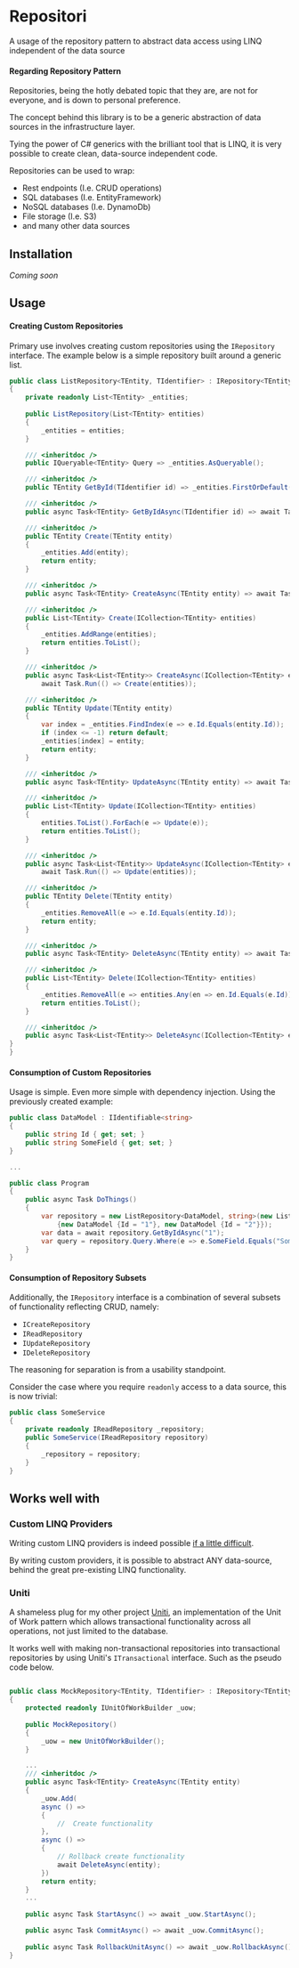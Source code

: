 # Repositori
A usage of the repository pattern to abstract data access using LINQ independent of the data source

#### Regarding Repository Pattern
Repositories, being the hotly debated topic that they are, are not for everyone, and is down to personal preference.

The concept behind this library is to be a generic abstraction of data sources in the infrastructure layer.

Tying the power of C# generics with the brilliant tool that is LINQ, it is very
possible to create clean, data-source independent code.

Repositories can be used to wrap:
 - Rest endpoints (I.e. CRUD operations)
 - SQL databases (I.e. EntityFramework)
 - NoSQL databases (I.e. DynamoDb)
 - File storage (I.e. S3)
 - and many other data sources

## Installation

*Coming soon*

## Usage

#### Creating Custom Repositories
Primary use involves creating custom repositories using the `IRepository` interface. The example below is a simple repository built around a generic list.
```c#
public class ListRepository<TEntity, TIdentifier> : IRepository<TEntity, TIdentifier> where TEntity : IIdentifiable<TIdentifier>
{
    private readonly List<TEntity> _entities;
    
    public ListRepository(List<TEntity> entities)
    {
        _entities = entities;
    }

    /// <inheritdoc />
    public IQueryable<TEntity> Query => _entities.AsQueryable();

    /// <inheritdoc />
    public TEntity GetById(TIdentifier id) => _entities.FirstOrDefault(e => e.Id.Equals(id));

    /// <inheritdoc />
    public async Task<TEntity> GetByIdAsync(TIdentifier id) => await Task.Run(() => GetById(id));

    /// <inheritdoc />
    public TEntity Create(TEntity entity)
    {
        _entities.Add(entity);
        return entity;
    }

    /// <inheritdoc />
    public async Task<TEntity> CreateAsync(TEntity entity) => await Task.Run(() => Create(entity));

    /// <inheritdoc />
    public List<TEntity> Create(ICollection<TEntity> entities)
    {
        _entities.AddRange(entities);
        return entities.ToList();
    }

    /// <inheritdoc />
    public async Task<List<TEntity>> CreateAsync(ICollection<TEntity> entities) =>
        await Task.Run(() => Create(entities));

    /// <inheritdoc />
    public TEntity Update(TEntity entity)
    {
        var index = _entities.FindIndex(e => e.Id.Equals(entity.Id));
        if (index <= -1) return default;
        _entities[index] = entity;
        return entity;
    }

    /// <inheritdoc />
    public async Task<TEntity> UpdateAsync(TEntity entity) => await Task.Run(() => Update(entity));

    /// <inheritdoc />
    public List<TEntity> Update(ICollection<TEntity> entities)
    {
        entities.ToList().ForEach(e => Update(e));
        return entities.ToList();
    }

    /// <inheritdoc />
    public async Task<List<TEntity>> UpdateAsync(ICollection<TEntity> entities) =>
        await Task.Run(() => Update(entities));

    /// <inheritdoc />
    public TEntity Delete(TEntity entity)
    {
        _entities.RemoveAll(e => e.Id.Equals(entity.Id));
        return entity;
    }

    /// <inheritdoc />
    public async Task<TEntity> DeleteAsync(TEntity entity) => await Task.Run(() => Delete(entity));

    /// <inheritdoc />
    public List<TEntity> Delete(ICollection<TEntity> entities)
    {
        _entities.RemoveAll(e => entities.Any(en => en.Id.Equals(e.Id)));
        return entities.ToList();
    }

    /// <inheritdoc />
    public async Task<List<TEntity>> DeleteAsync(ICollection<TEntity> entities) => await Task.Run(() => Delete(entities));
}
}
```

#### Consumption of Custom Repositories
Usage is simple. Even more simple with dependency injection. Using the previously created example:
```c#
public class DataModel : IIdentifiable<string>
{
    public string Id { get; set; }
    public string SomeField { get; set; }
}

...

public class Program
{
    public async Task DoThings()
    {
        var repository = new ListRepository<DataModel, string>(new List<DataModel>
            {new DataModel {Id = "1"}, new DataModel {Id = "2"}});
        var data = await repository.GetByIdAsync("1");
        var query = repository.Query.Where(e => e.SomeField.Equals("SomeValue"));
    }
}
```

#### Consumption of Repository Subsets
Additionally, the `IRepository` interface is a combination of several subsets of functionality reflecting CRUD, namely:
- `ICreateRepository`
- `IReadRepository`
- `IUpdateRepository`
- `IDeleteRepository`

The reasoning for separation is from a usability standpoint.

Consider the case where you require `readonly` access to a data source, this is now trivial:
```c#
public class SomeService 
{
    private readonly IReadRepository _repository;
    public SomeService(IReadRepository repository)
    {
        _repository = repository;
    }
}
```

## Works well with

### Custom LINQ Providers

Writing custom LINQ providers is indeed possible [if a little difficult](https://weblogs.asp.net/mehfuzh/writing-custom-linq-provider).

By writing custom providers, it is possible to abstract ANY data-source,
behind the great pre-existing LINQ functionality.

### Uniti
A shameless plug for my other project [Uniti](https://github.com/jaseaman/Uniti), an implementation of the Unit of Work pattern which allows 
transactional functionality across all operations, not just limited to the database.

It works well with making non-transactional repositories into transactional repositories by using Uniti's `ITransactional` interface. 
Such as the pseudo code below.

```c#

public class MockRepository<TEntity, TIdentifier> : IRepository<TEntity, TIdentifier>, ITransactional 
{
    protected readonly IUnitOfWorkBuilder _uow;
    
    public MockRepository() 
    {
        _uow = new UnitOfWorkBuilder();
    }

    ...
    /// <inheritdoc />
    public async Task<TEntity> CreateAsync(TEntity entity)
    {
        _uow.Add(
        async () => 
        { 
            //  Create functionality
        },
        async () => 
        {
            // Rollback create functionality
            await DeleteAsync(entity);
        })
        return entity;
    }
    ...
        
    public async Task StartAsync() => await _uow.StartAsync();

    public async Task CommitAsync() => await _uow.CommitAsync();
    
    public async Task RollbackUnitAsync() => await _uow.RollbackAsync();
}
```